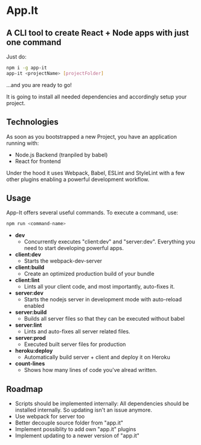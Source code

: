 # App.It
## A CLI tool to create React + Node apps with just one command

Just do:

```bash
npm i -g app-it
app-it <projectName> [projectFolder]
```

...and you are ready to go!

It is going to install all needed dependencies and accordingly setup your project.

## Technologies
As soon as you bootstrapped a new Project, you have an application running with:

- Node.js Backend (tranpiled by babel)
- React for frontend

Under the hood it uses Webpack, Babel, ESLint and StyleLint with a few other plugins enabling a powerful development workflow.

## Usage
App-It offers several useful commands. To execute a command, use:
```bash
npm run <command-name>
```

- __dev__
    - Concurrently executes "client:dev" and "server:dev". Everything you need to start developing powerful apps.
- __client:dev__
    - Starts the webpack-dev-server
- __client:build__
    - Create an optimized production build of your bundle
- __client:lint__
    - Lints all your client code, and most importantly, auto-fixes it.
- __server:dev__
    - Starts the nodejs server in development mode with auto-reload enabled
- __server:build__
    - Builds all server files so that they can be executed without babel
- __server:lint__
    - Lints and auto-fixes all server related files.
- __server:prod__
    - Executed built server files for production
- __heroku:deploy__
    - Automatically build server + client and deploy it on Heroku
- __count-lines__
    - Shows how many lines of code you've alread written.


## Roadmap
- Scripts should be implemented internally: All dependencies should be installed internally. So updating isn't an issue anymore.
- Use webpack for server too
- Better decouple source folder from "app.it"
- Implement possiblity to add own "app.it" plugins
- Implement updating to a newer version of "app.it"
